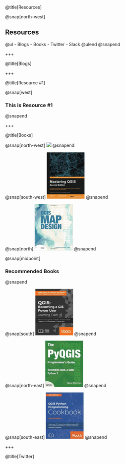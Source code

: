 @title[Resources]

@snap[north-west]
<h2>Resources</h2>
@ul
- Blogs
- Books
- Twitter
- Slack
@ulend
@snapend

+++

@title[Blogs]

+++

@title[Resource #1]

@snap[west]
<h3>This is Resource #1</h3>
@snapend

+++

@title[Books]

@snap[north-west]
[![](https://gitpitch.com/pitchme/cdn/github/qgis-md/QMDPresentation080818/master/241B82F03C24A7AB2C0B622D1E79F45D1D8C4DF33B93A425025215B53888E8E9DAE027BCF3D57244E29938BCDB6E37DE6AE843ECE22F20ECA8CA228749AC875884B2188B352A446563224F56B778DF0142D2A4191F3014055BCDFC10AB399FF62772F274402BC693/./assets/images/LearningQGIS.jpg)](https://www.amazon.com/Learning-QGIS-Third-Anita-Graser/dp/1785880330)
@snapend

@snap[south-west]
![MasteringQGIS](./assets/images/MasteringQGIS.jpg)
@snapend

@snap[north]
![QGISMapDesign](./assets/images/QGISMapDesign.jpg)
@snapend

@snap[midpoint]
<h3>Recommended Books</h3>
@snapend

@snap[south]
![BecomingQGISPowerUser](./assets/images/BecomingQGISPowerUser.jpg)
@snapend

@snap[north-east]
![PyQGIS](./assets/images/PyQGISProgGuideV3.jpg)
@snapend

@snap[south-east]
![QGISPythonProgCookbook](./assets/images/QGISPythonProgCookbook.jpg)
@snapend

+++

@title[Twitter]


